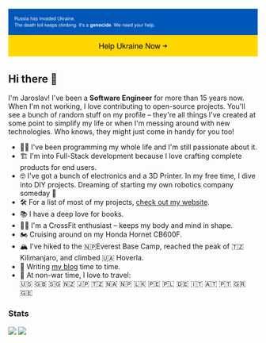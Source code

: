 [![Stand with Ukraine](https://raw.githubusercontent.com/vshymanskyy/StandWithUkraine/main/banner2-direct.svg)](https://vshymanskyy.github.io/StandWithUkraine)

## Hi there 👋

I'm Jaroslav! I've been a **Software Engineer** for more than 15 years now. When I'm not working, I love contributing to open-source projects. You'll see a bunch of random stuff on my profile – they're all things I've created at some point to simplify my life or when I'm messing around with new technologies. Who knows, they might just come in handy for you too!

- 👨‍💻 I've been programming my whole life and I'm still passionate about it.
- 🏗️ I'm into Full-Stack development because I love crafting complete products for end users.
- 🤓 I've got a bunch of electronics and a 3D Printer. In my free time, I dive into DIY projects. Dreaming of starting my own robotics company someday 🤖
- 🛠️ For a list of most of my projects, [check out my website](https://husky-dev.me/projects/).
- 📚 I have a deep love for books.
- 🏋️‍♂️ I'm a CrossFit enthusiast – keeps my body and mind in shape.
- 🏍️ Cruising around on my Honda Hornet CB600F.
- 🏔️ I've hiked to the 🇳🇵Everest Base Camp, reached the peak of 🇹🇿 Kilimanjaro, and climbed 🇺🇦 Hoverla.
- 📝 Writing [my blog](https://husky-dev.me/blog/) time to time.
- 🛫 At non-war time, I love to travel:<br/>🇺🇸 🇬🇧 🇸🇬 🇳🇿 🇯🇵 🇹🇿 🇳🇦 🇳🇵 🇱🇰 🇵🇪 🇵🇱 🇩🇪 🇮🇹 🇦🇹 🇵🇹 🇬🇷 🇬🇪

### Stats

<div>
  <img height="135px" src="https://github-readme-stats.vercel.app/api?username=husky-dev&theme=nord&show_icons=true&hide_title=true&hide_border=true&hide_rank=true&include_all_commits=true&count_private=true&line_height=21">
  <img height="135px" src="https://github-readme-stats.vercel.app/api/top-langs/?username=husky-dev&theme=nord&&hide_title=true&hide_border=true&layout=compact&langs_count=8">
</div>
